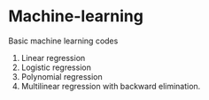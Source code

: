 # Machine-learning
Basic machine learning codes
1. Linear regression
2. Logistic regression
3. Polynomial regression
4. Multilinear regression with backward elimination.
